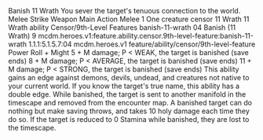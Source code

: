 <ability>
  <name>Banish</name>
  <cost>11 Wrath</cost>
  <flavor>You sever the target&apos;s tenuous connection to the world.</flavor>
  <keywords>
    <keyword>Melee</keyword>
    <keyword>Strike</keyword>
    <keyword>Weapon</keyword>
  </keywords>
  <type>Main Action</type>
  <distance>Melee 1</distance>
  <target>One creature</target>
  <metadata>
    <class>censor</class>
    <cost>11 Wrath</cost>
    <cost_amount>11</cost_amount>
    <cost_resource>Wrath</cost_resource>
    <feature_type>ability</feature_type>
    <file_dpath>Censor/9th-Level Features</file_dpath>
    <item_id>banish-11-wrath</item_id>
    <item_index>04</item_index>
    <item_name>Banish (11 Wrath)</item_name>
    <level>9</level>
    <scc>mcdm.heroes.v1:feature.ability.censor.9th-level-feature:banish-11-wrath</scc>
    <scdc>1.1.1:5.1.5.7:04</scdc>
    <source>mcdm.heroes.v1</source>
    <type>feature/ability/censor/9th-level-feature</type>
  </metadata>
  <effects>
    <effect type="roll">
      <roll>Power Roll + Might</roll>
      <t1>5 + M damage; P &lt; WEAK, the target is banished (save ends)</t1>
      <t2>8 + M damage; P &lt; AVERAGE, the target is banished (save ends)</t2>
      <t3>11 + M damage; P &lt; STRONG, the target is banished (save ends)</t3>
    </effect>
    <effect type="mundane">This ability gains an edge against demons, devils, undead, and creatures not native to your current world. If you know the target&apos;s true name, this ability has a double edge. While banished, the target is sent to another manifold in the timescape and removed from the encounter map. A banished target can do nothing but make saving throws, and takes 10 holy damage each time they do so. If the target is reduced to 0 Stamina while banished, they are lost to the timescape.</effect>
  </effects>
</ability>
